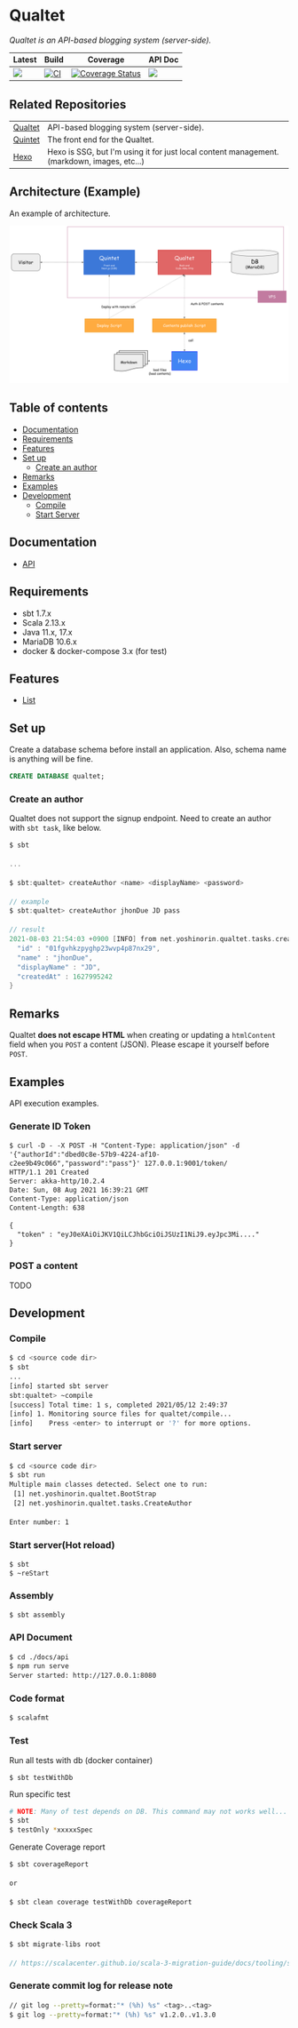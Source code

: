 # Qualtet

*Qualtet is an API-based blogging system (server-side).*

|Latest|Build|Coverage|API Doc|
|---|---|---|---|
|![](https://img.shields.io/badge/Release-v1.4.0-blue.svg?style=flat-square)|[![CI](https://img.shields.io/github/workflow/status/yoshinorin/qualtet/CI/master?label=CI)](https://github.com/yoshinorin/qualtet/actions)|[![Coverage Status](https://coveralls.io/repos/github/yoshinorin/qualtet/badge.svg?branch=master)](https://coveralls.io/github/yoshinorin/qualtet?branch=master)|[![](https://img.shields.io/badge/Doc-Swagger-blue.svg)](https://yoshinorin.github.io/qualtet/)|

## Related Repositories

|||
|---|---|
|[Qualtet](https://github.com/yoshinorin/qualtet)|API-based blogging system (server-side).|
|[Quintet](https://github.com/yoshinorin/quintet)|The front end for the Qualtet.|
|[Hexo](https://github.com/hexojs)|Hexo is SSG, but I'm using it for just local content management. (markdown, images, etc...) |

## Architecture (Example)

An example of architecture.

![](./docs/arch.svg)

## Table of contents

* [Documentation](#documentation)
* [Requirements](#requirements)
* [Features](#features)
* [Set up](#set-up)
    * [Create an author](#create-an-author)
* [Remarks](#remarks)
* [Examples](#examples)
* [Development](#development)
    * [Compile](#compile)
    * [Start Server](#start-server)

## Documentation

* [API](https://yoshinorin.github.io/qualtet/)

## Requirements

* sbt 1.7.x
* Scala 2.13.x
* Java 11.x, 17.x
* MariaDB 10.6.x
* docker & docker-compose 3.x (for test)

## Features

* [List](./docs/features.md)

## Set up

Create a database schema before install an application. Also, schema name is anything will be fine.

```sql
CREATE DATABASE qualtet;
```

### Create an author

Qualtet does not support the signup endpoint. Need to create an author with `sbt task`, like below.

```scala
$ sbt

...

$ sbt:qualtet> createAuthor <name> <displayName> <password>

// example
$ sbt:qualtet> createAuthor jhonDue JD pass

// result
2021-08-03 21:54:03 +0900 [INFO] from net.yoshinorin.qualtet.tasks.createAuthor$ - author created: {
  "id" : "01fgvhkzpyghp23wvp4p87nx29",
  "name" : "jhonDue",
  "displayName" : "JD",
  "createdAt" : 1627995242
}
```

## Remarks

Qualtet **does not escape HTML** when creating or updating a `htmlContent` field when you `POST` a content (JSON). Please escape it yourself before `POST`.

## Examples

API execution examples.

### Generate ID Token

```
$ curl -D - -X POST -H "Content-Type: application/json" -d '{"authorId":"dbed0c8e-57b9-4224-af10-c2ee9b49c066","password":"pass"}' 127.0.0.1:9001/token/
HTTP/1.1 201 Created
Server: akka-http/10.2.4
Date: Sun, 08 Aug 2021 16:39:21 GMT
Content-Type: application/json
Content-Length: 638

{
  "token" : "eyJ0eXAiOiJKV1QiLCJhbGciOiJSUzI1NiJ9.eyJpc3Mi...."
}
```

### POST a content

TODO

## Development

### Compile

```sh
$ cd <source code dir>
$ sbt
...
[info] started sbt server
sbt:qualtet> ~compile
[success] Total time: 1 s, completed 2021/05/12 2:49:37
[info] 1. Monitoring source files for qualtet/compile...
[info]    Press <enter> to interrupt or '?' for more options.
```

### Start server

```sh
$ cd <source code dir>
$ sbt run
Multiple main classes detected. Select one to run:
 [1] net.yoshinorin.qualtet.BootStrap
 [2] net.yoshinorin.qualtet.tasks.CreateAuthor

Enter number: 1
```

### Start server(Hot reload)

```
$ sbt
$ ~reStart
```

### Assembly

```
$ sbt assembly
```

### API Document

```sh
$ cd ./docs/api
$ npm run serve
Server started: http://127.0.0.1:8080
```

### Code format

```sh
$ scalafmt
```

### Test

Run all tests with db (docker container)

```
$ sbt testWithDb
```

Run specific test

```sh
# NOTE: Many of test depends on DB. This command may not works well...
$ sbt
$ testOnly *xxxxxSpec
```

Generate Coverage report

```sh
$ sbt coverageReport

or

$ sbt clean coverage testWithDb coverageReport
```

### Check Scala 3

```scala
$ sbt migrate-libs root

// https://scalacenter.github.io/scala-3-migration-guide/docs/tooling/scala-3-migrate-plugin.html
```

### Generate commit log for release note

```sh
// git log --pretty=format:"* (%h) %s" <tag>..<tag>
$ git log --pretty=format:"* (%h) %s" v1.2.0..v1.3.0
```
